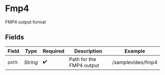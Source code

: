 # Fmp4

FMP4 output format


## Fields

| Field                    | Type                     | Required                 | Description              | Example                  |
| ------------------------ | ------------------------ | ------------------------ | ------------------------ | ------------------------ |
| `path`                   | *String*                 | :heavy_check_mark:       | Path for the FMP4 output | /samplevideo/fmp4        |